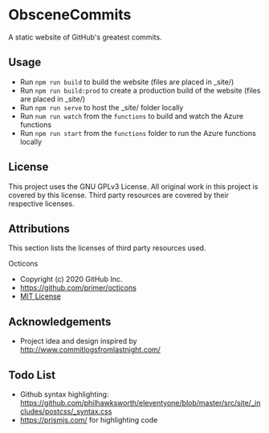 # ObsceneCommits

A static website of GitHub's greatest commits.

## Usage

* Run `npm run build` to build the website (files are placed in _site/)
* Run `npm run build:prod` to create a production build of the website (files are placed in _site/)
* Run `npm run serve` to host the _site/ folder locally
* Run `num run watch` from the `functions` to build and watch the Azure functions
* Run `npm run start` from the `functions` folder to run the Azure functions locally

## License

This project uses the GNU GPLv3 License. All original work in this project is covered by this license. Third party resources are covered by their respective licenses.

## Attributions

This section lists the licenses of third party resources used.

Octicons

* Copyright (c) 2020 GitHub Inc.
* <https://github.com/primer/octicons>
* [MIT License](https://github.com/primer/octicons/blob/master/LICENSE)

## Acknowledgements

* Project idea and design inspired by <http://www.commitlogsfromlastnight.com/>

## Todo List

* Github syntax highlighting: <https://github.com/philhawksworth/eleventyone/blob/master/src/site/_includes/postcss/_syntax.css>
* <https://prismjs.com/> for highlighting code
